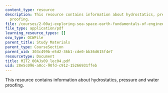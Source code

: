 ```yaml
---
content_type: resource
description: This resource contains information about hydrostatics, pressure and water
  proofing.
file: /courses/2-00aj-exploring-sea-space-earth-fundamentals-of-engineering-design-spring-2009/28e5c096a0cc90fdc91215266931ffeb_MIT2_00AJs09_lec04.pdf
file_type: application/pdf
learning_resource_types: []
ocw_type: OCWFile
parent_title: Study Materials
parent_type: CourseSection
parent_uid: 303c499b-e5d2-36b1-cde0-bb36d615f4e7
resourcetype: Document
title: MIT2_00AJs09_lec04.pdf
uid: 28e5c096-a0cc-90fd-c912-15266931ffeb
---
```

This resource contains information about hydrostatics, pressure and water proofing.

